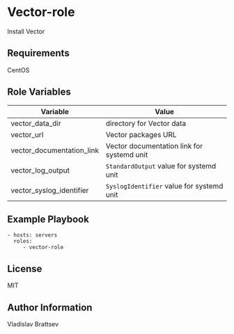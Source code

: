 Vector-role
=========

Install Vector

Requirements
------------

CentOS

Role Variables
--------------
|Variable| Value                     |
|--------|---------------------------|
|vector_data_dir| directory for Vector data |
|vector_url| Vector packages URL       |
|vector_documentation_link| Vector documentation link for systemd unit|
|vector_log_output| `StandardOutput` value for systemd unit|
|vector_syslog_identifier| `SyslogIdentifier` value for systemd unit|

Example Playbook
----------------

    - hosts: servers
      roles:
         - vector-role

License
-------

MIT

Author Information
------------------

Vladislav Brattsev
